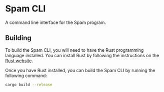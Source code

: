 # Spam CLI

A command line interface for the Spam program.

## Building

To build the Spam CLI, you will need to have the Rust programming language installed. You can install Rust by following the instructions on the [Rust website](https://www.rust-lang.org/tools/install).

Once you have Rust installed, you can build the Spam CLI by running the following command:

```sh
cargo build --release
```
